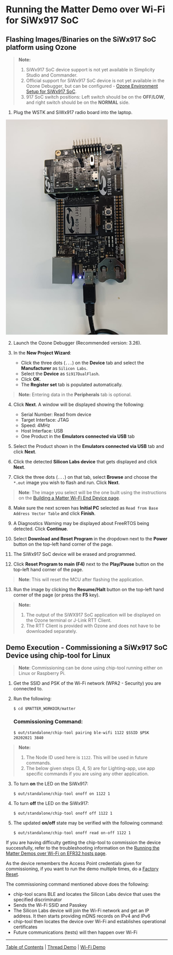# Running the Matter Demo over Wi-Fi for SiWx917 SoC

## Flashing Images/Binaries on the SiWx917 SoC platform using Ozone

> **Note:** 
>    1. SiWx917 SoC device support is not yet available in Simplicity Studio and Commander.
>    2. Official support for SiWx917 SoC device is not yet available in the Ozone Debugger, but can be configured - [Ozone Environment Setup for SiWx917 SoC](SiWx917_Enablement_For_Ozone.md).
>    3. 917 SoC switch positions: Left switch should be on the **OFF/LOW**, and right switch should be on the **NORMAL** side.

1.  Plug the WSTK and SiWx917 radio board into the laptop.

![SiWx917 soc Device](./images/SiWx917_Radio_WSTK.png)
 
2.  Launch the Ozone Debugger (Recommended version: 3.26).
 
3.  In the **New Project Wizard**:

    - Click the three dots (`...`) on the **Device** tab and select the **Manufacturer** as `Silicon Labs`.
    - Select the **Device** as `Si917DualFlash`.
    - Click **OK**.
    - The **Register set** tab is populated automatically.

> **Note:** Entering data in the **Peripherals** tab is optional.
 
4.  Click **Next**. A window will be displayed showing the following:

    -   Serial Number: Read from device
    -   Target Interface: JTAG
    -   Speed: 4MHz
    -   Host Interface: USB
    -   One Product in the **Emulators connected via USB** tab
 
5. Select the Product shown in the **Emulators connected via USB** tab and click **Next**.
 
6.  Click the detected **Silicon Labs device** that gets displayed and click **Next**.
 
7.  Click the three dots (`...`) on that tab, select **Browse** and choose the `*.out` image you wish to flash and run. Click **Next**.

> **Note**: The image you select will be the one built using the instructions on the [Building a Matter Wi-Fi End Device page](./SW_SETUP.md).
 
8.  Make sure the next screen has **Initial PC** selected as `Read from Base Address Vector Table` and click **Finish**.
 
9.  A Diagnostics Warning may be displayed about FreeRTOS being detected. Click **Continue**.
 
10.  Select **Download and Reset Program** in the dropdown next to the **Power** button on the top-left hand corner of the page.
 
11.  The SiWx917 SoC device will be erased and programmed.
 
12.  Click **Reset Program to main (F4)** next to the **Play/Pause** button on the top-left hand corner of the page.

> **Note**: This will reset the MCU after flashing the application.
 
13.  Run the image by clicking the **Resume/Halt** button on the top-left hand corner of the page (or press the **F5** key).

> **Note:**
> 1. The output of the SiWX917 SoC application will be displayed on the Ozone terminal or J-Link RTT Client.
> 2. The RTT Client is provided with Ozone and does not have to be downloaded separately.
 

## Demo Execution - Commissioning a SiWx917 SoC Device using chip-tool for Linux

> **Note**: Commissioning can be done using chip-tool running either on Linux or Raspberry Pi.

1. Get the SSID and PSK of the Wi-Fi network (WPA2 - Security) you are connected to.

2. Run the following:

    ```shell
    $ cd $MATTER_WORKDIR/matter
    ```

    ### Commissioning Command:

    ```shell
    $ out/standalone/chip-tool pairing ble-wifi 1122 $SSID $PSK 20202021 3840
    ```

> **Note:**
>    1. The Node ID used here is `1122`. This will be used in future commands.
>    2. The below given steps (3, 4, 5) are for Lighting-app, use app specific commands if you are using any other application.
 
3. To turn **on** the LED on the SiWx917:
    ```shell
    $ out/standalone/chip-tool onoff on 1122 1
    ```
 
4. To turn **off** the LED on the SiWx917:
    ```shell
    $ out/standalone/chip-tool onoff off 1122 1
    ```

5. The updated **on/off** state may be verified with the following command:
    ```shell
    $ out/standalone/chip-tool onoff read on-off 1122 1
    ```
 
If you are having difficulty getting the chip-tool to commission the device
successfully, refer to the troubleshooting information on the 
[Running the Matter Demos over Wi-Fi on EFR32 hosts page](./RUN_DEMO.md).

As the device remembers the Access Point credentials given for commissioning, if
you want to run the demo multiple times, do a [Factory Reset](./SiWx917SoC_Factory_Reset.md).

The commissioning command mentioned above does the following:

- chip-tool scans BLE and locates the Silicon Labs device that uses the specified discriminator
- Sends the Wi-Fi SSID and Passkey
- The Silicon Labs device will join the Wi-Fi network and get an IP address.
It then starts providing mDNS records on IPv4 and IPv6
- chip-tool then locates the device over Wi-Fi and establishes operational certificates
- Future communications (tests) will then happen over Wi-Fi
 
---

[Table of Contents](../README.md) | [Thread Demo](../thread/DEMO_OVERVIEW.md) |
[Wi-Fi Demo](./DEMO_OVERVIEW.md)
